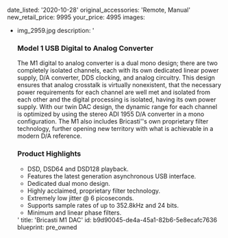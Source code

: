 date_listed: '2020-10-28'
original_accessories: 'Remote, Manual'
new_retail_price: 9995
your_price: 4995
images:
  - img_2959.jpg
description: '<h3>Model 1 USB Digital to Analog Converter<br></h3><p>The M1 digital to analog converter is a dual mono design; there are two completely isolated channels, each with its own dedicated linear power supply, D/A converter, DDS clocking, and analog circuitry. This design ensures that analog crosstalk is virtually nonexistent, that the necessary power requirements for each channel are well met and isolated from each other and the digital processing is isolated, having its own power supply. With our twin DAC design, the dynamic range for each channel is optimized by using the stereo ADI 1955 D/A converter in a mono configuration. The M1 also includes Bricasti''s own proprietary filter technology, further opening new territory with what is achievable in a modern D/A reference.</p><h3>Product Highlights</h3><ul><li>DSD, DSD64 and DSD128 playback.</li><li>Features the latest generation asynchronous USB interface.</li><li>Dedicated dual mono design.</li><li>Highly acclaimed, proprietary filter technology.</li><li>Extremely low jitter @ 6 picoseconds.</li><li>Supports sample rates of up to 352.8kHz and 24 bits.</li><li>Minimum and linear phase filters.</li></ul>'
title: 'Bricasti M1 DAC'
id: b9d90045-de4a-45a1-82b6-5e8ecafc7636
blueprint: pre_owned
